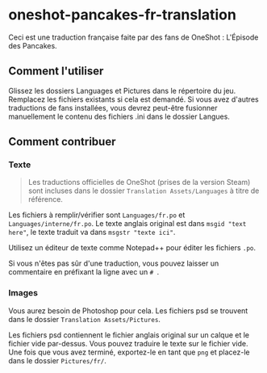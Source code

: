 # oneshot-pancakes-fr-translation
Ceci est une traduction française faite par des fans de OneShot : L'Épisode des Pancakes.

## Comment l'utiliser
Glissez les dossiers Languages et Pictures dans le répertoire du jeu. Remplacez les fichiers existants si cela est demandé. Si vous avez d'autres traductions de fans installées, vous devrez peut-être fusionner manuellement le contenu des fichiers .ini dans le dossier Langues.

## Comment contribuer

### Texte

> Les traductions officielles de OneShot (prises de la version Steam) sont incluses dans le dossier `Translation Assets/Languages` à titre de référence.

Les fichiers à remplir/vérifier sont `Languages/fr.po` et `Languages/interne/fr.po`. Le texte anglais original est dans `msgid "text here"`, le texte traduit va dans `msgstr "texte ici"`. 

Utilisez un éditeur de texte comme Notepad++ pour éditer les fichiers `.po`.

Si vous n'êtes pas sûr d'une traduction, vous pouvez laisser un commentaire en préfixant la ligne avec un `# `.


### Images
Vous aurez besoin de Photoshop pour cela. Les fichiers psd se trouvent dans le dossier `Translation Assets/Pictures`.

Les fichiers psd contiennent le fichier anglais original sur un calque et le fichier vide par-dessus. Vous pouvez traduire le texte sur le fichier vide. Une fois que vous avez terminé, exportez-le en tant que `png` et placez-le dans le dossier `Pictures/fr/`.
